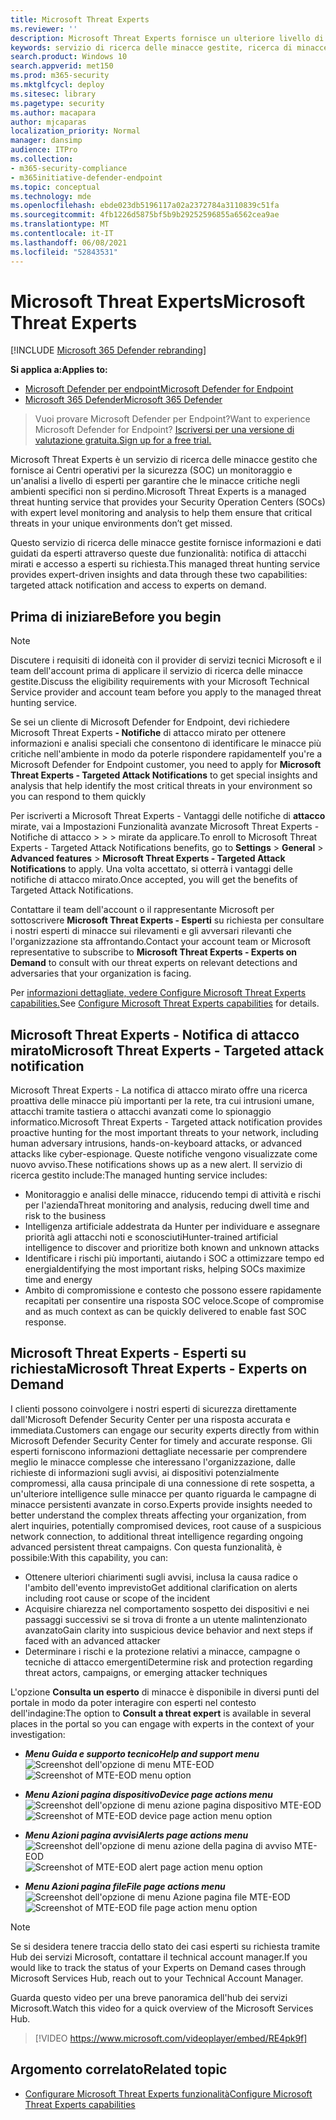 ```yaml
---
title: Microsoft Threat Experts
ms.reviewer: ''
description: Microsoft Threat Experts fornisce un ulteriore livello di competenza a Microsoft Defender for Endpoint.
keywords: servizio di ricerca delle minacce gestite, ricerca di minacce gestite, servizio MDR (Managed Detection and Response), MTE, Microsoft Threat Experts, MTE-TAN, notifica di attacco mirato, notifica di attacco mirato
search.product: Windows 10
search.appverid: met150
ms.prod: m365-security
ms.mktglfcycl: deploy
ms.sitesec: library
ms.pagetype: security
ms.author: macapara
author: mjcaparas
localization_priority: Normal
manager: dansimp
audience: ITPro
ms.collection:
- m365-security-compliance
- m365initiative-defender-endpoint
ms.topic: conceptual
ms.technology: mde
ms.openlocfilehash: ebde023db5196117a02a2372784a3110839c51fa
ms.sourcegitcommit: 4fb1226d5875bf5b9b29252596855a6562cea9ae
ms.translationtype: MT
ms.contentlocale: it-IT
ms.lasthandoff: 06/08/2021
ms.locfileid: "52843531"
---
```

# <a name="microsoft-threat-experts"></a><span data-ttu-id="b142b-104">Microsoft Threat Experts</span><span class="sxs-lookup"><span data-stu-id="b142b-104">Microsoft Threat Experts</span></span>

[!INCLUDE [Microsoft 365 Defender rebranding](../../includes/microsoft-defender.md)]

<span data-ttu-id="b142b-105">**Si applica a:**</span><span class="sxs-lookup"><span data-stu-id="b142b-105">**Applies to:**</span></span>
- [<span data-ttu-id="b142b-106">Microsoft Defender per endpoint</span><span class="sxs-lookup"><span data-stu-id="b142b-106">Microsoft Defender for Endpoint</span></span>](https://go.microsoft.com/fwlink/p/?linkid=2154037)
- [<span data-ttu-id="b142b-107">Microsoft 365 Defender</span><span class="sxs-lookup"><span data-stu-id="b142b-107">Microsoft 365 Defender</span></span>](https://go.microsoft.com/fwlink/?linkid=2118804)

> <span data-ttu-id="b142b-108">Vuoi provare Microsoft Defender per Endpoint?</span><span class="sxs-lookup"><span data-stu-id="b142b-108">Want to experience Microsoft Defender for Endpoint?</span></span> [<span data-ttu-id="b142b-109">Iscriversi per una versione di valutazione gratuita.</span><span class="sxs-lookup"><span data-stu-id="b142b-109">Sign up for a free trial.</span></span>](https://www.microsoft.com/microsoft-365/windows/microsoft-defender-atp?ocid=docs-wdatp-exposedapis-abovefoldlink)


<span data-ttu-id="b142b-110">Microsoft Threat Experts è un servizio di ricerca delle minacce gestito che fornisce ai Centri operativi per la sicurezza (SOC) un monitoraggio e un'analisi a livello di esperti per garantire che le minacce critiche negli ambienti specifici non si perdino.</span><span class="sxs-lookup"><span data-stu-id="b142b-110">Microsoft Threat Experts is a managed threat hunting service that provides your Security Operation Centers (SOCs) with expert level monitoring and analysis to help them ensure that critical threats in your unique environments don’t get missed.</span></span>
  
<span data-ttu-id="b142b-111">Questo servizio di ricerca delle minacce gestite fornisce informazioni e dati guidati da esperti attraverso queste due funzionalità: notifica di attacchi mirati e accesso a esperti su richiesta.</span><span class="sxs-lookup"><span data-stu-id="b142b-111">This managed threat hunting service provides expert-driven insights and data through these two capabilities: targeted attack notification and access to experts on demand.</span></span>

## <a name="before-you-begin"></a><span data-ttu-id="b142b-112">Prima di iniziare</span><span class="sxs-lookup"><span data-stu-id="b142b-112">Before you begin</span></span> 
> [!NOTE]
> <span data-ttu-id="b142b-113">Discutere i requisiti di idoneità con il provider di servizi tecnici Microsoft e il team dell'account prima di applicare il servizio di ricerca delle minacce gestite.</span><span class="sxs-lookup"><span data-stu-id="b142b-113">Discuss the eligibility requirements with your Microsoft Technical Service provider and account team before you apply to the managed threat hunting service.</span></span>

<span data-ttu-id="b142b-114">Se sei un cliente di Microsoft Defender for Endpoint, devi richiedere Microsoft Threat Experts **- Notifiche** di attacco mirato per ottenere informazioni e analisi speciali che consentono di identificare le minacce più critiche nell'ambiente in modo da poterle rispondere rapidamente</span><span class="sxs-lookup"><span data-stu-id="b142b-114">If you're a Microsoft Defender for Endpoint customer, you need to apply for **Microsoft Threat Experts - Targeted Attack Notifications** to get special insights and analysis that help identify the most critical threats in your environment so you can respond to them quickly</span></span>

<span data-ttu-id="b142b-115">Per iscriverti a Microsoft Threat Experts - Vantaggi delle notifiche di **attacco** mirate, vai a Impostazioni Funzionalità avanzate Microsoft Threat Experts - Notifiche di attacco  >    >    >   mirate da applicare.</span><span class="sxs-lookup"><span data-stu-id="b142b-115">To enroll to Microsoft Threat Experts - Targeted Attack Notifications benefits, go to **Settings** > **General** > **Advanced features** > **Microsoft Threat Experts - Targeted Attack Notifications** to apply.</span></span> <span data-ttu-id="b142b-116">Una volta accettato, si otterrà i vantaggi delle notifiche di attacco mirato.</span><span class="sxs-lookup"><span data-stu-id="b142b-116">Once accepted, you will get the benefits of Targeted Attack Notifications.</span></span>

<span data-ttu-id="b142b-117">Contattare il team dell'account o il rappresentante Microsoft per sottoscrivere **Microsoft Threat Experts - Esperti** su richiesta per consultare i nostri esperti di minacce sui rilevamenti e gli avversari rilevanti che l'organizzazione sta affrontando.</span><span class="sxs-lookup"><span data-stu-id="b142b-117">Contact your account team or Microsoft representative to subscribe to **Microsoft Threat Experts - Experts on Demand** to consult with our threat experts on relevant detections and adversaries that your organization is facing.</span></span>

<span data-ttu-id="b142b-118">Per [informazioni dettagliate, vedere Configure Microsoft Threat Experts capabilities.](/microsoft-365/security/defender-endpoint/configure-microsoft-threat-experts#before-you-begin)</span><span class="sxs-lookup"><span data-stu-id="b142b-118">See [Configure Microsoft Threat Experts capabilities](/microsoft-365/security/defender-endpoint/configure-microsoft-threat-experts#before-you-begin) for details.</span></span> 

## <a name="microsoft-threat-experts---targeted-attack-notification"></a><span data-ttu-id="b142b-119">Microsoft Threat Experts - Notifica di attacco mirato</span><span class="sxs-lookup"><span data-stu-id="b142b-119">Microsoft Threat Experts - Targeted attack notification</span></span> 
<span data-ttu-id="b142b-120">Microsoft Threat Experts - La notifica di attacco mirato offre una ricerca proattiva delle minacce più importanti per la rete, tra cui intrusioni umane, attacchi tramite tastiera o attacchi avanzati come lo spionaggio informatico.</span><span class="sxs-lookup"><span data-stu-id="b142b-120">Microsoft Threat Experts - Targeted attack notification provides proactive hunting for the most important threats to your network, including human adversary intrusions, hands-on-keyboard attacks, or advanced attacks like cyber-espionage.</span></span> <span data-ttu-id="b142b-121">Queste notifiche vengono visualizzate come nuovo avviso.</span><span class="sxs-lookup"><span data-stu-id="b142b-121">These notifications shows up as a new alert.</span></span> <span data-ttu-id="b142b-122">Il servizio di ricerca gestito include:</span><span class="sxs-lookup"><span data-stu-id="b142b-122">The managed hunting service includes:</span></span>  
- <span data-ttu-id="b142b-123">Monitoraggio e analisi delle minacce, riducendo tempi di attività e rischi per l'azienda</span><span class="sxs-lookup"><span data-stu-id="b142b-123">Threat monitoring and analysis, reducing dwell time and risk to the business</span></span> 
- <span data-ttu-id="b142b-124">Intelligenza artificiale addestrata da Hunter per individuare e assegnare priorità agli attacchi noti e sconosciuti</span><span class="sxs-lookup"><span data-stu-id="b142b-124">Hunter-trained artificial intelligence to discover and prioritize both known and unknown attacks</span></span>  
- <span data-ttu-id="b142b-125">Identificare i rischi più importanti, aiutando i SOC a ottimizzare tempo ed energia</span><span class="sxs-lookup"><span data-stu-id="b142b-125">Identifying the most important risks, helping SOCs maximize time and energy</span></span> 
- <span data-ttu-id="b142b-126">Ambito di compromissione e contesto che possono essere rapidamente recapitati per consentire una risposta SOC veloce.</span><span class="sxs-lookup"><span data-stu-id="b142b-126">Scope of compromise and as much context as can be quickly delivered to enable fast SOC response.</span></span> 
 
## <a name="microsoft-threat-experts---experts-on-demand"></a><span data-ttu-id="b142b-127">Microsoft Threat Experts - Esperti su richiesta</span><span class="sxs-lookup"><span data-stu-id="b142b-127">Microsoft Threat Experts - Experts on Demand</span></span>
<span data-ttu-id="b142b-128">I clienti possono coinvolgere i nostri esperti di sicurezza direttamente dall'Microsoft Defender Security Center per una risposta accurata e immediata.</span><span class="sxs-lookup"><span data-stu-id="b142b-128">Customers can engage our security experts directly from within Microsoft Defender Security Center for timely and accurate response.</span></span> <span data-ttu-id="b142b-129">Gli esperti forniscono informazioni dettagliate necessarie per comprendere meglio le minacce complesse che interessano l'organizzazione, dalle richieste di informazioni sugli avvisi, ai dispositivi potenzialmente compromessi, alla causa principale di una connessione di rete sospetta, a un'ulteriore intelligence sulle minacce per quanto riguarda le campagne di minacce persistenti avanzate in corso.</span><span class="sxs-lookup"><span data-stu-id="b142b-129">Experts provide insights needed to better understand the complex threats affecting your organization, from alert inquiries, potentially compromised devices, root cause of a suspicious network connection, to additional threat intelligence regarding ongoing advanced persistent threat campaigns.</span></span> <span data-ttu-id="b142b-130">Con questa funzionalità, è possibile:</span><span class="sxs-lookup"><span data-stu-id="b142b-130">With this capability, you can:</span></span>
- <span data-ttu-id="b142b-131">Ottenere ulteriori chiarimenti sugli avvisi, inclusa la causa radice o l'ambito dell'evento imprevisto</span><span class="sxs-lookup"><span data-stu-id="b142b-131">Get additional clarification on alerts including root cause or scope of the incident</span></span> 
- <span data-ttu-id="b142b-132">Acquisire chiarezza nel comportamento sospetto dei dispositivi e nei passaggi successivi se si trova di fronte a un utente malintenzionato avanzato</span><span class="sxs-lookup"><span data-stu-id="b142b-132">Gain clarity into suspicious device behavior and next steps if faced with an advanced attacker</span></span>  
- <span data-ttu-id="b142b-133">Determinare i rischi e la protezione relativi a minacce, campagne o tecniche di attacco emergenti</span><span class="sxs-lookup"><span data-stu-id="b142b-133">Determine risk and protection regarding threat actors, campaigns, or emerging attacker techniques</span></span> 

<span data-ttu-id="b142b-134">L'opzione **Consulta un esperto** di minacce è disponibile in diversi punti del portale in modo da poter interagire con esperti nel contesto dell'indagine:</span><span class="sxs-lookup"><span data-stu-id="b142b-134">The option to **Consult a threat expert** is available in several places in the portal so you can engage with experts in the context of your investigation:</span></span>

- <span data-ttu-id="b142b-135"><i>**Menu Guida e supporto tecnico**</i></span><span class="sxs-lookup"><span data-stu-id="b142b-135"><i>**Help and support menu**</i></span></span><BR>
<span data-ttu-id="b142b-136">![Screenshot dell'opzione di menu MTE-EOD](images/mte-eod-menu.png)</span><span class="sxs-lookup"><span data-stu-id="b142b-136">![Screenshot of MTE-EOD menu option](images/mte-eod-menu.png)</span></span>

- <span data-ttu-id="b142b-137"><i>**Menu Azioni pagina dispositivo**</i></span><span class="sxs-lookup"><span data-stu-id="b142b-137"><i>**Device page actions menu**</i></span></span><BR>
<span data-ttu-id="b142b-138">![Screenshot dell'opzione di menu azione pagina dispositivo MTE-EOD](images/mte-eod-machines.png)</span><span class="sxs-lookup"><span data-stu-id="b142b-138">![Screenshot of MTE-EOD device page action menu option](images/mte-eod-machines.png)</span></span>

- <span data-ttu-id="b142b-139"><i>**Menu Azioni pagina avvisi**</i></span><span class="sxs-lookup"><span data-stu-id="b142b-139"><i>**Alerts page actions menu**</i></span></span><BR>
<span data-ttu-id="b142b-140">![Screenshot dell'opzione di menu azione della pagina di avviso MTE-EOD](images/mte-eod-alerts.png)</span><span class="sxs-lookup"><span data-stu-id="b142b-140">![Screenshot of MTE-EOD alert page action menu option](images/mte-eod-alerts.png)</span></span>

- <span data-ttu-id="b142b-141"><i>**Menu Azioni pagina file**</i></span><span class="sxs-lookup"><span data-stu-id="b142b-141"><i>**File page actions menu**</i></span></span><BR>
<span data-ttu-id="b142b-142">![Screenshot dell'opzione di menu Azione pagina file MTE-EOD](images/mte-eod-file.png)</span><span class="sxs-lookup"><span data-stu-id="b142b-142">![Screenshot of MTE-EOD file page action menu option](images/mte-eod-file.png)</span></span>

> [!NOTE]
> <span data-ttu-id="b142b-143">Se si desidera tenere traccia dello stato dei casi esperti su richiesta tramite Hub dei servizi Microsoft, contattare il technical account manager.</span><span class="sxs-lookup"><span data-stu-id="b142b-143">If you would like to track the status of your Experts on Demand cases through Microsoft Services Hub, reach out to your Technical Account Manager.</span></span> 

<span data-ttu-id="b142b-144">Guarda questo video per una breve panoramica dell'hub dei servizi Microsoft.</span><span class="sxs-lookup"><span data-stu-id="b142b-144">Watch this video for a quick overview of the Microsoft Services Hub.</span></span>

>[!VIDEO https://www.microsoft.com/videoplayer/embed/RE4pk9f] 

   
## <a name="related-topic"></a><span data-ttu-id="b142b-145">Argomento correlato</span><span class="sxs-lookup"><span data-stu-id="b142b-145">Related topic</span></span>
- [<span data-ttu-id="b142b-146">Configurare Microsoft Threat Experts funzionalità</span><span class="sxs-lookup"><span data-stu-id="b142b-146">Configure Microsoft Threat Experts capabilities</span></span>](configure-microsoft-threat-experts.md)
